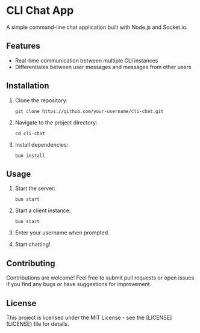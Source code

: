 # CLI Chat App

A simple command-line chat application built with Node.js and Socket.io.

## Features

-   Real-time communication between multiple CLI instances
-   Differentiates between user messages and messages from other users

## Installation

1. Clone the repository:

    ```
    git clone https://github.com/your-username/cli-chat.git
    ```

2. Navigate to the project directory:

    ```
    cd cli-chat
    ```

3. Install dependencies:

    ```
    bun install
    ```

## Usage

1. Start the server:

    ```
    bun start
    ```

2. Start a client instance:

    ```
    bun start
    ```

3. Enter your username when prompted.
4. Start chatting!

## Contributing

Contributions are welcome! Feel free to submit pull requests or open issues if you find any bugs or have suggestions for improvement.

## License

This project is licensed under the MIT License - see the \[LICENSE\](LICENSE) file for details.
